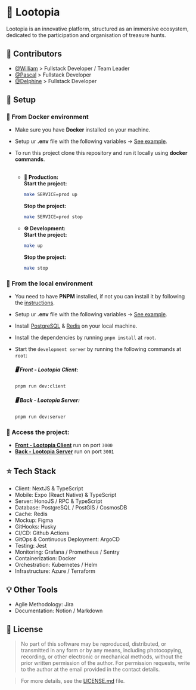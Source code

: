 # 🧩 Lootopia

Lootopia is an innovative platform, structured as an immersive ecosystem, dedicated to the participation and organisation of treasure hunts.

## 🐐 Contributors

- [@William](https://github.com/william-wtr92) > Fullstack Developer / Team Leader
- [@Pascal](https://github.com/Scalpal) > Fullstack Developer
- [@Delphine](https://github.com/delphinepb) > Fullstack Developer

## 🔨 Setup

### 🐳 From Docker environment

- Make sure you have **Docker** installed on your machine.
- Setup ur **.env** file with the following
  variables -> [See example](https://github.com/william-wtr92/lootopia/blob/main/.env.example).

- To run this project clone this repository and run it locally using **docker commands**. <br><br>

  - **🚀 Production:** <br>
    **Start the project:**
    ```bash
    make SERVICE=prod up
    ```

    **Stop the project:**

    ```bash
    make SERVICE=prod stop
    ```

  - **⚙️ Development:** <br>
    **Start the project:**

    ```bash
    make up
    ```

    **Stop the project:**

    ```bash
    make stop
    ```

### 🔑 From the local environment

- You need to have **PNPM** installed, if not you can install it by following
  the [instructions](https://pnpm.io/installation).
- Setup ur **.env** file with the following
  variables -> [See example](https://github.com/william-wtr92/lootopia/blob/main/.env.example).
- Install [PostgreSQL](https://www.postgresql.org/download/) & [Redis](https://redis.io/docs/install/install-redis/) on
  your local machine.
- Install the dependencies by running `pnpm install` at `root`.
- Start the `development server` by running the following commands at `root`:

  ##### **🖥️ Front - Lootopia Client:**

  ```bash
  pnpm run dev:client
  ```

  ##### **🖥️ Back - Lootopia Server:**

  ```bash
  pnpm run dev:server
  ```

### **🔗 Access the project:** <br>

- **[Front - Lootopia Client](http://localhost:3000)** run on port `3000`
- **[Back - Lootopia Server](http://localhost:3001)** run on port `3001`

## ⭐️ Tech Stack

- Client: NextJS & TypeScript
- Mobile: Expo (React Native) & TypeScript
- Server: HonoJS / RPC & TypeScript
- Database: PostgreSQL / PostGIS / CosmosDB
- Cache: Redis
- Mockup: Figma
- GitHooks: Husky
- CI/CD: Github Actions
- GitOps & Continuous Deployment: ArgoCD
- Testing: Jest
- Monitoring: Grafana / Prometheus / Sentry
- Containerization: Docker
- Orchestration: Kubernetes / Helm
- Infrastructure: Azure / Terraform

## 💡 Other Tools

- Agile Methodology: Jira
- Documentation: Notion / Markdown

## 📝 License

> No part of this software may be reproduced, distributed, or transmitted in any form or by any means, including photocopying, recording, or other electronic or mechanical methods, without the prior written permission of the author. For permission requests, write to the author at the email provided in the contact details.

> For more details, see the [LICENSE.md](./LICENSE.md) file.

